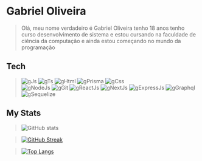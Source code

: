 
# Gabriel Oliveira

> Olá, meu nome verdadeiro é Gabriel Oliveira tenho 18 anos tenho curso  desenvolvimento de sistema e estou  cursando na  faculdade de ciência da computação e ainda estou começando no mundo da programação

## Tech

> ![gJs](https://img.shields.io/badge/javascript-000.svg?style=for-the-badge&logo=javascript&logoColor=white&labelColor=054C5A)
 ![gTs](https://img.shields.io/badge/typescript-000.svg?style=for-the-badge&logo=typescript&logoColor=white&labelColor=054C5A)
 ![gHtml](https://img.shields.io/badge/html-000.svg?style=for-the-badge&logo=html5&logoColor=white&labelColor=054C5A)
  ![gPrisma](https://img.shields.io/badge/Prisma-000.svg?style=for-the-badge&logo=prisma&logoColor=white&labelColor=054C5A)
![gCss](https://img.shields.io/badge/css-000.svg?style=for-the-badge&logo=css3&logoColor=white&labelColor=054C5A) <br>
 ![gNodeJs](https://img.shields.io/badge/node.js-000.svg?style=for-the-badge&logo=node.js&logoColor=white&labelColor=054C5A)
![gGit](https://img.shields.io/badge/git-000.svg?style=for-the-badge&logo=git&logoColor=white&labelColor=054C5A)
![gReactJs](https://img.shields.io/badge/React-000.svg?style=for-the-badge&logo=react&logoColor=white&labelColor=054C5A)
![gNextJs](https://img.shields.io/badge/Next.js-000.svg?style=for-the-badge&logo=next.js&logoColor=white&labelColor=054C5A)
> ![gExpressJs](https://img.shields.io/badge/Express.js-000.svg?style=for-the-badge&logo=express&logoColor=white&labelColor=054C5A)
> ![gGraphql](https://img.shields.io/badge/Graphql-000.svg?style=for-the-badge&logo=graphql&logoColor=white&labelColor=054C5A)
> ![gSequelize](https://img.shields.io/badge/Sequelize-000.svg?style=for-the-badge&logo=sequelize&logoColor=white&labelColor=054C5A)

## My Stats

 <div>
   
 
 
 > ![ GitHub stats]( https://github-readme-stats-git-masterrstaa-rickstaa.vercel.app/api?username=Greedwy-Blu&&bg_color=054C5A&icon_color=012626&text_color=012626&title_color=1E2735&count_private=true&include_all_commits=true)
 
 
 


 
> [![GitHub Streak](https://streak-stats.demolab.com?user=Greedwy-Blu&theme=solarized-dark&locale=pt_BR&date_format=j%20M%5B%20Y%5D&mode=weekly)](https://git.io/streak-stats)
 
 
>  [![Top Langs](https://github-readme-stats-git-masterrstaa-rickstaa.vercel.app/api/top-langs/?username=Greedwy-Blu&exclude_repo=Higia-Disposicao-Para-Saude&layout=compact&langs_count=5&show_icons=true&count_private=true&bg_color=054C5A&icon_color=1E2735&text_color=012626&title_color=1E2735 )](https://github.com/Greedwy-Blu/github-readme-stats)
 
 
</div>



